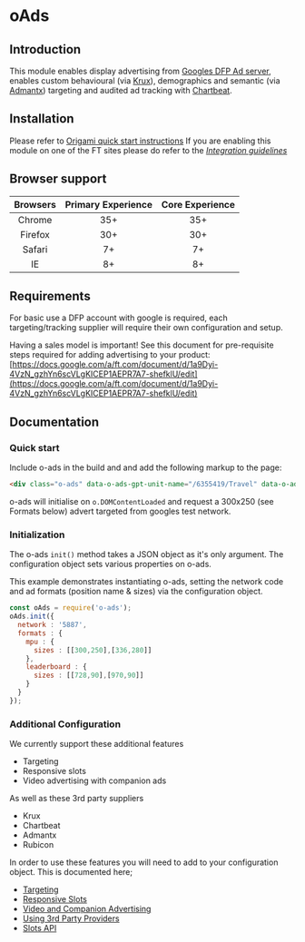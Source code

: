 # oAds
## Introduction
This module enables display advertising from [Googles DFP Ad server](http://www.google.com/dfp), enables custom behavioural (via [Krux](http://www.krux.com/)), demographics and semantic (via [Admantx](http://admantx.com/)) targeting and audited ad tracking with [Chartbeat](https://chartbeat.com/).

## Installation
Please refer to [Origami quick start instructions](http://registry.origami.ft.com/components/o-ads#section-usage) If you are enabling this module on one of the FT sites please do refer to the [_Integration guidelines_](docs/INTEGRATION.md)

## Browser support

Browsers | Primary Experience | Core Experience
:------: | :----------------: | :-------------:
Chrome   | 35+                | 35+
Firefox  | 30+                | 30+
Safari   | 7+                 | 7+
IE       | 8+                 | 8+

## Requirements
For basic use a DFP account with google is required, each targeting/tracking supplier will require their own configuration and setup.

Having a sales model is important! See this document for pre-requisite steps required for adding advertising to your product:    [https://docs.google.com/a/ft.com/document/d/1a9Dyi-4VzN_gzhYn6scVLgKICEP1AEPR7A7-shefklU/edit](https://docs.google.com/a/ft.com/document/d/1a9Dyi-4VzN_gzhYn6scVLgKICEP1AEPR7A7-shefklU/edit)

## Documentation
### Quick start
Include o-ads in the build and and add the following markup to the page:

```html
<div class="o-ads" data-o-ads-gpt-unit-name="/6355419/Travel" data-o-ads-formats="MediumRectangle"></div>
```

o-ads will initialise on `o.DOMContentLoaded` and request a 300x250 (see Formats below) advert targeted from googles test network.

### Initialization
The o-ads `init()` method takes a JSON object as it's only argument. The configuration object sets various properties on o-ads.

This example demonstrates instantiating o-ads, setting the network code and ad formats (position name & sizes) via the configuration object.

```js
const oAds = require('o-ads');
oAds.init({
  network : '5887',
  formats : {
    mpu : {
      sizes : [[300,250],[336,280]]
    },
    leaderboard : {
      sizes : [[728,90],[970,90]]
    }
  }
});
```

### Additional Configuration
We currently support these additional features
- Targeting
- Responsive slots
- Video advertising with companion ads

As well as these 3rd party suppliers
- Krux
- Chartbeat
- Admantx
- Rubicon

In order to use these features you will need to add to your configuration object. This is documented here;

- [Targeting](docs/TARGETING_CONFIG.md)
- [Responsive Slots](docs/RESPONSIVE_SLOTS.md)
- [Video and Companion Advertising](docs/VIDEO_CONFIG.md)
- [Using 3rd Party Providers](docs/DATA_PROVIDERS.md)
- [Slots API](docs/SLOTS_API.md)